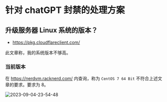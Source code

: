 # 针对 chatGPT 封禁的处理方案

## 升级服务器 Linux 系统的版本？

- https://pkg.cloudflareclient.com/

此文章称，我的系统版本不够高。

### 当前版本

在 https://nerdvm.racknerd.com/ 内查询，称为 `CentOS 7 64 Bit` 不符合上述文章的要求。要求为 8。

![2023-09-04-23-54-48](https://cdn.jsdelivr.net/gh/ruan-cat/img-store/img/2023-09-04-23-54-48.png)
